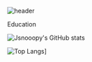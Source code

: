 ![header](https://capsule-render.vercel.app/api?type=rounded&color=auto&height=200&section=header&text=JaeLee&20render&fontsize=90)

Education

![Jsnooopy's GitHub stats](https://github-readme-stats.vercel.app/api?username=Jsnooopy&show_icons=true&theme=radical)

![Top Langs](https://github-readme-stats.vercel.app/api/top-langs/?username=Jsnooopy&layout=compact)]



<!--
**Jsnooopy/Jsnooopy** is a ✨ _special_ ✨ repository because its `README.md` (this file) appears on your GitHub profile.

Here are some ideas to get you started:

- 🔭 I’m currently working on ...
- 🌱 I’m currently learning ...
- 👯 I’m looking to collaborate on ...
- 🤔 I’m looking for help with ...
- 💬 Ask me about ...
- 📫 How to reach me: ...
- 😄 Pronouns: ...
- ⚡ Fun fact: ...
-->

